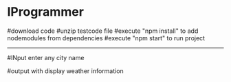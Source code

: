 # IProgrammer

#download code 
#unzip testcode file
#execute "npm install" to add nodemodules from dependencies 
#execute "npm start" to run project

---------------------

#INput
enter any city name 

#output
with display weather information
